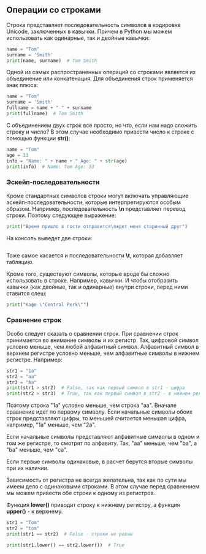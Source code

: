 ## Операции со строками

Строка представляет последовательность символов в кодировке Unicode, заключенных в кавычки. Причем в Python мы можем использовать как одинарные, так и двойные кавычки:

```py
name = "Tom"
surname = 'Smith'
print(name, surname)  # Tom Smith
```

Одной из самых распространенных операций со строками является их объединение или конкатенация. Для объединения строк применяется знак плюса:

```py
name = "Tom"
surname = 'Smith'
fullname = name + " " + surname
print(fullname)  # Tom Smith
```

С объединением двух строк все просто, но что, если нам надо сложить строку и число? В этом случае необходимо привести число к строке с помощью функции 
**str()**:

```py
name = "Tom"
age = 33
info = "Name: " + name + " Age: " + str(age)
print(info)  # Name: Tom Age: 33
```

### Эскейп-последовательности

Кроме стандартных символов строки могут включать управляющие эскейп-последовательности, которые интерпретируются особым образом. 
Например, последовательность **\n** представляет перевод строки. Поэтому следующее выражение:

```py
print("Время пришло в гости отправится\nждет меня старинный друг")
```

На консоль выведет две строки:

```

```

Тоже самое касается и последовательности **\t**, которая добавляет табляцию.

Кроме того, существуют символы, которые вроде бы сложно использовать в строке. Например, кавычки. И чтобы отобразить кавычки (как двойные, так и одинарные) 
внутри строки, перед ними ставится слеш:

```py
print("Кафе \"Central Perk\"")
```

### Сравнение строк

Особо следует сказать о сравнении строк. При сравнении строк принимается во внимание символы и их регистр. Так, цифровой символ условно меньше, чем любой алфавитный символ. 
Алфавитный символ в верхнем регистре условно меньше, чем алфавитные символы в нижнем регистре. Например:

```py
str1 = "1a"
str2 = "aa"
str3 = "Aa"
print(str1 > str2)  # False, так как первый символ в str1 - цифра
print(str2 > str3)  # True, так как первый символ в str2 - в нижнем регистре
```

Поэтому строка "1a" условно меньше, чем строка "aa". Вначале сравнение идет по первому символу. Если начальные символы обоих строк представляют цифры, то 
меньшей считается меньшая цифра, например, "1a" меньше, чем "2a".

Если начальные символы представляют алфавитные символы в одном и том же регистре, то смотрят по алфавиту. Так, "aa" меньше, чем "ba", а "ba" меньше, чем "ca".

Если первые символы одинаковые, в расчет берутся вторые символы при их наличии.

Зависимость от регистра не всегда желательна, так как по сути мы имеем дело с одинаковыми строками. В этом случае перед сравнением мы можем 
привести обе строки к одному из регистров.

Функция **lower()** приводит строку к нижнему регистру, а функция **upper()** - к верхнему.

```py
str1 = "Tom"
str2 = "tom"
print(str1 == str2)  # False - строки не равны

print(str1.lower() == str2.lower())  # True
```

